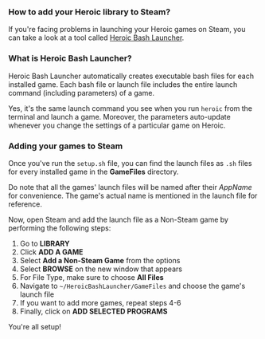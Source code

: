 ### How to add your Heroic library to Steam?
If you're facing problems in launching your Heroic games on Steam, you can take a look at a tool called [Heroic Bash Launcher](https://github.com/redromnon/HeroicBashLauncher).

### What is Heroic Bash Launcher?

Heroic Bash Launcher automatically creates executable bash files for each installed game. Each bash file or launch file includes the entire launch command (including parameters) of a game. 

Yes, it's the same launch command you see when you run `heroic` from the terminal and launch a game. Moreover, the parameters auto-update whenever you change the settings of a particular game on Heroic.

### Adding your games to Steam
Once you've run the `setup.sh` file, you can find the launch files as `.sh` files for every installed game in the **GameFiles** directory.

Do note that all the games' launch files will be named after their _AppName_ for convenience. The game's actual name is mentioned in the launch file for reference.

Now, open Steam and add the launch file as a Non-Steam game by performing the following steps:

1. Go to **LIBRARY**
2. Click **ADD A GAME**
3. Select **Add a Non-Steam Game** from the options
4. Select **BROWSE** on the new window that appears
5. For File Type, make sure to choose **All Files**
6. Navigate to `~/HeroicBashLauncher/GameFiles` and choose the game's launch file
7. If you want to add more games, repeat steps 4-6
8. Finally, click on **ADD SELECTED PROGRAMS**  

You're all setup!
 